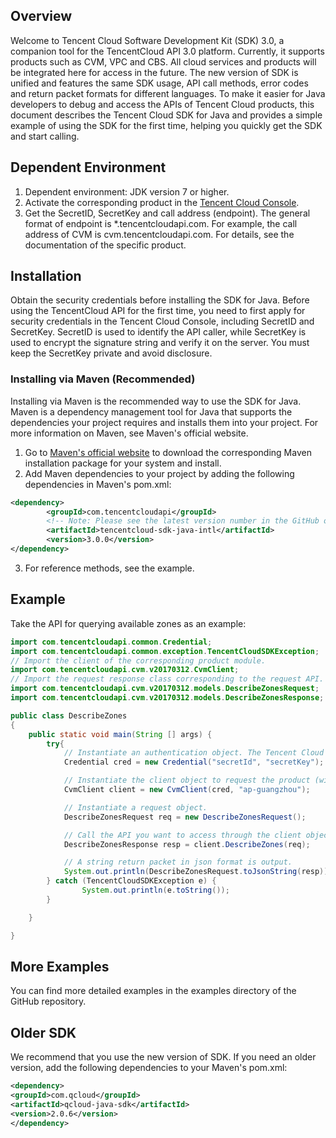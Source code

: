 ## Overview
Welcome to Tencent Cloud Software Development Kit (SDK) 3.0, a companion tool for the TencentCloud API 3.0 platform. Currently, it supports products such as CVM, VPC and CBS. All cloud services and products will be integrated here for access in the future. The new version of SDK is unified and features the same SDK usage, API call methods, error codes and return packet formats for different languages.
To make it easier for Java developers to debug and access the APIs of Tencent Cloud products, this document describes the Tencent Cloud SDK for Java and provides a simple example of using the SDK for the first time, helping you quickly get the SDK and start calling.

## Dependent Environment
1. Dependent environment: JDK version 7 or higher.
2. Activate the corresponding product in the [Tencent Cloud Console](https://console.cloud.tencent.com/).
3. Get the SecretID, SecretKey and call address (endpoint). The general format of endpoint is *.tencentcloudapi.com. For example, the call address of CVM is cvm.tencentcloudapi.com. For details, see the documentation of the specific product.

## Installation
Obtain the security credentials before installing the SDK for Java. Before using the TencentCloud API for the first time, you need to first apply for security credentials in the Tencent Cloud Console, including SecretID and SecretKey. SecretID is used to identify the API caller, while SecretKey is used to encrypt the signature string and verify it on the server. You must keep the SecretKey private and avoid disclosure.
### Installing via Maven (Recommended)
Installing via Maven is the recommended way to use the SDK for Java. Maven is a dependency management tool for Java that supports the dependencies your project requires and installs them into your project. For more information on Maven, see Maven's official website.
1. Go to [Maven's official website](https://maven.apache.org/) to download the corresponding Maven installation package for your system and install.
2. Add Maven dependencies to your project by adding the following dependencies in Maven's pom.xml:
```xml
<dependency>
        <groupId>com.tencentcloudapi</groupId>
        <!-- Note: Please see the latest version number in the GitHub or Maven repository for the version number here. -->
        <artifactId>tencentcloud-sdk-java-intl</artifactId>
        <version>3.0.0</version>
</dependency>
```
3. For reference methods, see the example.

## Example
Take the API for querying available zones as an example:
```java
import com.tencentcloudapi.common.Credential;
import com.tencentcloudapi.common.exception.TencentCloudSDKException;
// Import the client of the corresponding product module.
import com.tencentcloudapi.cvm.v20170312.CvmClient;
// Import the request response class corresponding to the request API.
import com.tencentcloudapi.cvm.v20170312.models.DescribeZonesRequest;
import com.tencentcloudapi.cvm.v20170312.models.DescribeZonesResponse;

public class DescribeZones
{
    public static void main(String [] args) {
        try{
            // Instantiate an authentication object. The Tencent Cloud account secretId and secretKey need to be passed in as the input parameters.
            Credential cred = new Credential("secretId", "secretKey");

            // Instantiate the client object to request the product (with CVM as an example).
            CvmClient client = new CvmClient(cred, "ap-guangzhou");

            // Instantiate a request object.
            DescribeZonesRequest req = new DescribeZonesRequest();

            // Call the API you want to access through the client object; you need to pass in the request object.
            DescribeZonesResponse resp = client.DescribeZones(req);

            // A string return packet in json format is output.
            System.out.println(DescribeZonesRequest.toJsonString(resp));
        } catch (TencentCloudSDKException e) {
                System.out.println(e.toString());
        }

    }

}
```

## More Examples

You can find more detailed examples in the examples directory of the GitHub repository.

## Older SDK
We recommend that you use the new version of SDK. If you need an older version, add the following dependencies to your Maven's pom.xml:
```xml
<dependency>
<groupId>com.qcloud</groupId>
<artifactId>qcloud-java-sdk</artifactId>
<version>2.0.6</version>
</dependency>
```
